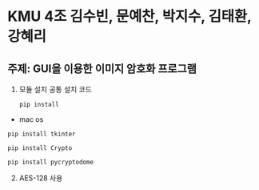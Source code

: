# KMU 4조 김수빈, 문예찬, 박지수, 김태환, 강혜리
## 주제: GUI을 이용한 이미지 암호화 프로그램


1. 모듈 설치
공통 설치 코드 <pre><code>pip install <module> </code></pre>
* mac os
<pre><code>pip install tkinter</code></pre>

<pre><code>pip install Crypto</code></pre>
<pre><code>pip install pycryptodome</code></pre>

2. AES-128 사용


